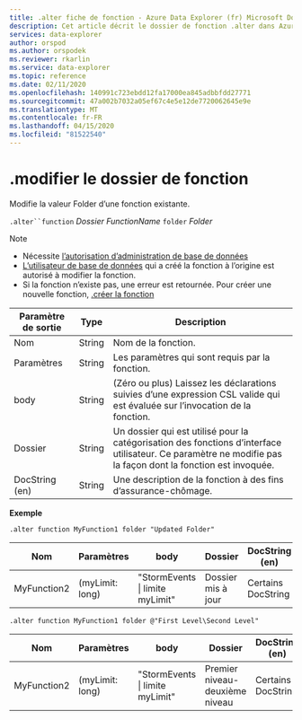 ```yaml
---
title: .alter fiche de fonction - Azure Data Explorer (fr) Microsoft Docs
description: Cet article décrit le dossier de fonction .alter dans Azure Data Explorer.
services: data-explorer
author: orspod
ms.author: orspodek
ms.reviewer: rkarlin
ms.service: data-explorer
ms.topic: reference
ms.date: 02/11/2020
ms.openlocfilehash: 140991c723ebdd12fa17000ea845adbbfdd27771
ms.sourcegitcommit: 47a002b7032a05ef67c4e5e12de7720062645e9e
ms.translationtype: MT
ms.contentlocale: fr-FR
ms.lasthandoff: 04/15/2020
ms.locfileid: "81522540"
---
```

# <a name="alter-function-folder"></a>.modifier le dossier de fonction

Modifie la valeur Folder d’une fonction existante.

`.alter``function` *Dossier FunctionName* `folder` *Folder*

> [!NOTE]
> * Nécessite [l’autorisation d’administration de base de données](../management/access-control/role-based-authorization.md)
> * [L’utilisateur de base de données](../management/access-control/role-based-authorization.md) qui a créé la fonction à l’origine est autorisé à modifier la fonction. 
> * Si la fonction n’existe pas, une erreur est retournée. Pour créer une nouvelle fonction, [.créer la fonction](create-function.md)

|Paramètre de sortie |Type |Description
|---|---|--- 
|Nom  |String |Nom de la fonction. 
|Paramètres  |String |Les paramètres qui sont requis par la fonction.
|body  |String |(Zéro ou plus) Laissez les déclarations suivies d’une expression CSL valide qui est évaluée sur l’invocation de la fonction.
|Dossier|String|Un dossier qui est utilisé pour la catégorisation des fonctions d’interface utilisateur. Ce paramètre ne modifie pas la façon dont la fonction est invoquée.
|DocString (en)|String|Une description de la fonction à des fins d’assurance-chômage.

**Exemple** 

```
.alter function MyFunction1 folder "Updated Folder"
```
    
|Nom |Paramètres |body|Dossier|DocString (en)
|---|---|---|---|---
|MyFunction2 |(myLimit: long)| "StormEvents &#124; limite myLimit"|Dossier mis à jour|Certains DocString|

```
.alter function MyFunction1 folder @"First Level\Second Level"
```
    
|Nom |Paramètres |body|Dossier|DocString (en)
|---|---|---|---|---
|MyFunction2 |(myLimit: long)| "StormEvents &#124; limite myLimit"|Premier niveau-deuxième niveau|Certains DocString|